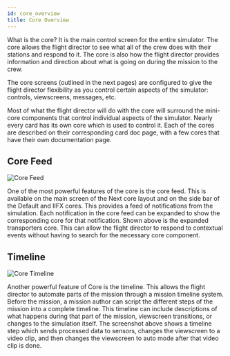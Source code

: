 ```yaml
---
id: core_overview
title: Core Overview
---
```


What is the core? It is the main control screen for the entire simulator. The
core allows the flight director to see what all of the crew does with their
stations and respond to it. The core is also how the flight director provides
information and direction about what is going on during the mission to the crew.

The core screens (outlined in the next pages) are configured to give the flight
director flexibility as you control certain aspects of the simulator: controls,
viewscreens, messages, etc.

Most of what the flight director will do with the core will surround the
mini-core components that control individual aspects of the simulator. Nearly
every card has its own core which is used to control it. Each of the cores are
described on their corresponding card doc page, with a few cores that have their
own documentation page.

## Core Feed

![Core Feed](/img/core_feed.jpg)

One of the most powerful features of the core is the core feed. This is
available on the main screen of the Next core layout and on the side bar of the
Default and IIFX cores. This provides a feed of notifications from the
simulation. Each notification in the core feed can be expanded to show the
corresponding core for that notification. Shown above is the expanded
transporters core. This can allow the flight director to respond to contextual
events without having to search for the necessary core component.

## Timeline

![Core Timeline](/img/core_timeline.jpg)

Another powerful feature of Core is the timeline. This allows the flight
director to automate parts of the mission through a mission timeline system.
Before the mission, a mission author can script the different steps of the
mission into a complete timeline. This timeline can include descriptions of what
happens during that part of the mission, viewscreen transitions, or changes to
the simulation itself. The screenshot above shows a timeline step which sends
processed data to sensors, changes the viewscreen to a video clip, and then
changes the viewscreen to auto mode after that video clip is done.
